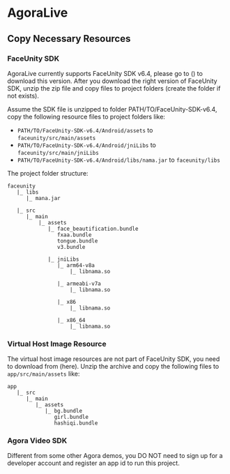 # AgoraLive

## Copy Necessary Resources

### FaceUnity SDK

AgoraLive currently supports FaceUnity SDK v6.4, please go to () to download this version. After you download the right version of FaceUnity SDK, unzip the zip file and copy files to project folders (create the folder if not exists).

Assume the SDK file is unzipped to folder PATH/TO/FaceUnity-SDK-v6.4, copy the following resource files to project folders like:

* `PATH/TO/FaceUnity-SDK-v6.4/Android/assets` to `faceunity/src/main/assets`
* `PATH/TO/FaceUnity-SDK-v6.4/Android/jniLibs` to `faceunity/src/main/jniLibs`
* `PATH/TO/FaceUnity-SDK-v6.4/Android/libs/nama.jar` to `faceunity/libs`


The project folder structure:

```
faceunity
   |_ libs
      |_ mana.jar
   
   |_ src
      |_ main
          |_ assets
             |_ face_beautification.bundle
                fxaa.bundle
                tongue.bundle
                v3.bundle

             |_ jniLibs
                |_ arm64-v8a
                    |_ libnama.so

                |_ armeabi-v7a
                    |_ libnama.so

                |_ x86
                    |_ libnama.so

                |_ x86_64
                    |_ libnama.so
``` 

### Virtual Host Image Resource

The virtual host image resources are not part of FaceUnity SDK, you need to download from (here). Unzip the archive and copy the following files to `app/src/main/assets` like:

```
app
   |_ src
      |_ main
         |_ assets
            |_ bg.bundle
               girl.bundle
               hashiqi.bundle
```

### Agora Video SDK

Different from some other Agora demos, you DO NOT need to sign up for a developer account and register an app id to run this project.